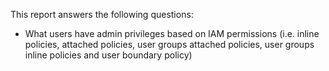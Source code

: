 This report answers the following questions:

- What users have admin privileges based on IAM permissions (i.e. inline policies, attached policies, user groups attached policies, user groups inline policies and user boundary policy)
